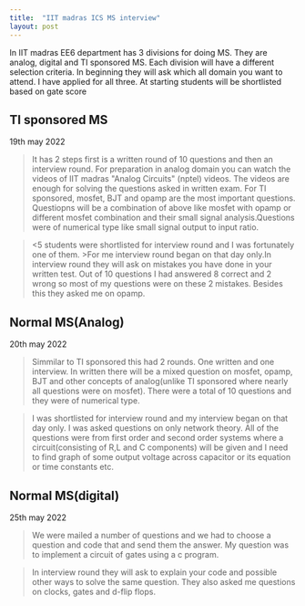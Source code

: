 ```yaml
---
title:  "IIT madras ICS MS interview"
layout: post
---
```

In IIT madras EE6 department has 3 divisions for doing MS. They are analog, digital and TI sponsored MS. Each division will have a different selection criteria. In beginning they will ask which all domain you want to attend. I have applied for all three. At starting students will be shortlisted based on gate score 

## TI sponsored MS
19th may 2022

>It has 2 steps first is a written round of 10 questions and then an interview round. For preparation in analog domain you can watch the videos of IIT madras "Analog Circuits" (nptel) videos. The videos are enough for solving the questions asked in written exam. For TI sponsored, mosfet, BJT and opamp are the most important questions. Questiopns will be a combination of above like mosfet with opamp or different mosfet combination and their small signal analysis.Questions were of numerical type like small signal output to input ratio.

><5 students were shortlisted for interview round and I was fortunately one of them. >For me interview round began on that day only.In interview round they will ask on mistakes you have done in your written test. Out of 10 questions I had answered 8 correct and 2 wrong so most of my questions were on these 2 mistakes. Besides this they asked me on opamp.

## Normal MS(Analog)
20th may 2022

>Simmilar to TI sponsored this had 2 rounds. One written and one interview. In written there will be a mixed question on mosfet, opamp, BJT and other concepts of analog(unlike TI sponsored where nearly all questions were on mosfet). There were a total of 10 questions and they were of numerical type.

>I was shortlisted for interview round and my interview began on that day only. I was asked questions on only network theory. All of the questions were from first order and second order systems where a circuit(consisting of R,L and C components) will be given and I need to find graph of some output voltage across capacitor or its equation or time constants etc.

## Normal MS(digital)
25th may 2022

>We were mailed a number of questions and we had to choose a question and code that and send them the answer. My question was to implement a circuit of gates using a c program.

>In interview round they will ask to explain your code and possible other ways to solve the same question. They also asked me questions on clocks, gates and d-flip flops.
